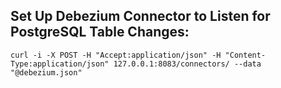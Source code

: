 ##  Set Up Debezium Connector to Listen for PostgreSQL Table Changes:  

```curl -i -X POST -H "Accept:application/json" -H "Content-Type:application/json" 127.0.0.1:8083/connectors/ --data "@debezium.json" ```
